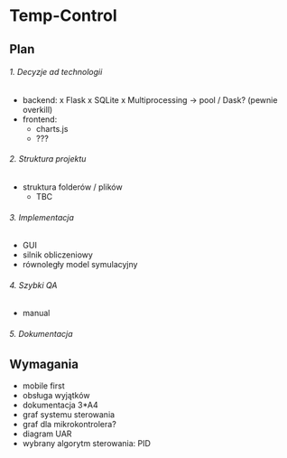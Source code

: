 # Temp-Control

## Plan

###### 1. Decyzje ad technologii
- backend:
    x Flask
    x SQLite
    x Multiprocessing -> pool / Dask? (pewnie overkill)
- frontend:
    - charts.js
    - ???

###### 2. Struktura projektu
- struktura folderów / plików
    - TBC
###### 3. Implementacja
- GUI
- silnik obliczeniowy
- równoległy model symulacyjny
###### 4. Szybki QA
- manual
###### 5. Dokumentacja

## Wymagania
- mobile first
- obsługa wyjątków
- dokumentacja 3*A4 
- graf systemu sterowania
- graf dla mikrokontrolera?
- diagram UAR
- wybrany algorytm sterowania: PID
